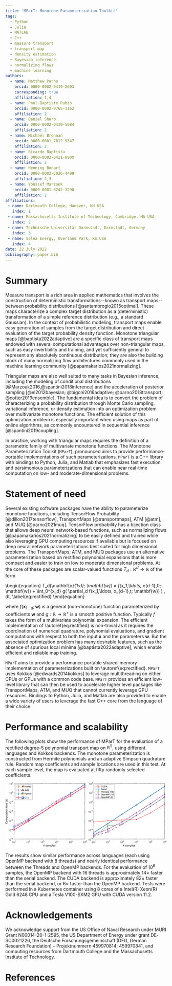 ```yaml
---
title: 'MParT: Monotone Parameterization Toolkit'
tags:
  - Python
  - Julia
  - MATLAB
  - C++
  - measure transport
  - transport map
  - density estimation
  - Bayesian inference
  - normalizing flows
  - machine learning
authors:
  - name: Matthew Parno
    orcid: 0000-0002-9419-2693
    corresponding: true
    affiliation: 1,4
  - name: Paul-Baptiste Rubio
    orcid: 0000-0002-9765-1162
    affiliation: 2
  - name: Daniel Sharp
    orcid: 0000-0002-0439-5084
    affiliation: 2
  - name: Michael Brennan
    orcid: 0000-0001-7812-9347
    affiliation: 2 
  - name: Ricardo Baptista 
    orcid: 0000-0002-0421-890X
    affiliation: 2
  - name: Henning Bonart
    orcid: 0000-0002-5026-4499
    affiliation: 2,3
  - name: Youssef Marzouk 
    orcid: 0000-0001-8242-3290
    affiliation: 2
affiliations:
 - name: Dartmouth College, Hanover, NH USA
   index: 1
 - name: Massachusetts Institute of Technology, Cambridge, MA USA
   index: 2
 - name: Technische Universität Darmstadt, Darmstadt, Germany
   index: 3
 - name: Solea Energy, Overland Park, KS USA
   index: 4
date: 22 July 2022
bibliography: paper.bib
---
```


# Summary

Measure transport is a rich area in applied mathematics that involves the construction of deterministic transformations--known as transport maps--between probability distributions [@santambrogio2015optimal]. These maps characterize a complex target distribution as a (deterministic) transformation of a simple reference distribution (e.g., a standard Gaussian). In the context of probabilistic modeling, transport maps enable easy generation of samples from the target distribution and direct evaluation of the target probability density function. Monotone triangular maps [@baptista2022adaptive] are a specific class of transport maps endowed with several computational advantages over non-triangular maps, such as easy invertibility and training, and yet sufficiently general to represent any absolutely continuous distribution; they are also the building block of many normalizing flow architectures commonly used in the machine learning community [@papamakarios2021normalizing].

Triangular maps are also well suited to many tasks in Bayesian inference, including the modeling of conditional distributions [@Marzouk2016,@spantini2018inference] and the acceleration of posterior sampling [@el2012bayesian; @bigoni2016adaptive; @parno2018transport; @cotter2019ensemble].  The fundamental idea is to convert the problem of characterizing a probability distribution through Monte Carlo sampling, variational inference, or density estimation into an optimization problem over multivariate monotone functions. The efficient solution of this optimization problem is especially important when using maps as part of online algorithms, as commonly encountered in sequential inference [@spantini2019coupling].

In practice, working with triangular maps requires the definition of a parametric family of multivariate monotone functions.  The Monotone Parameterization Toolkit (`MParT`), pronounced aims to provide performance-portable implementations of such parameterizations.  `MParT` is a C++ library with bindings to Python, Julia, and Matlab that emphasizes fast execution and parsimonious parameterizations that can enable near real-time computation on low- and moderate-dimensional problems.


# Statement of need 
Several existing software packages have the ability to parameterize monotone functions, including TensorFlow Probability [@dillon2017tensorflow], TransportMaps [@transportmaps], ATM [@atm], and MUQ [@parno2021muq].  TensorFlow probability has a bijection class that allows deep neural network-based functions, such as normalizing flows [@papamakarios2021normalizing] to be easily defined and trained while also leveraging GPU computing resources if available but is focused on deep neural network parameterizations best suited for high dimensional problems.   The TransportMaps, ATM, and MUQ packages use an alternative parameterization based on rectified polynomial expansions that is more compact and easier to train on low to moderate dimensional problems.  At the core of these packages are scalar-valued functions $T_d : \mathbb{R}^d \rightarrow \mathbb{R}$ of the form 

\begin{equation}
T_d(\mathbf{x}_{1:d}; \mathbf{w}) = f(x_1,\ldots, x_{d-1},0; \mathbf{w}) + \int_0^{x_d} g( \partial_d f(x_1,\ldots, x_{d-1},t; \mathbf{w}) ) \, dt,
\label{eq:rectified}
\end{equation}

where $f(\mathbf{x}_{1:d}; \mathbf{w})$ is a general (non-monotone) function parameterized by coefficients $\mathbf{w}$ and $g:\mathbb{R}\rightarrow\mathbb{R}^+$ is a smooth positive function.  Typically $f$ takes the form of a multivariate polynomial expansion.  The efficient implementation of \autoref{eq:rectified} is non-trivial as it requires the coordination of numerical quadrature, polynomial evaluations, and gradient computations with respect to both the input $\mathbf{x}$ and the parameters $\mathbf{w}$. But the associated optimization problem has many desirable features, such as the absence of spurious local minima [@baptista2022adaptive], which enable efficient and reliable map training.

`MParT` aims to provide a performance portable shared-memory implementation of parameterizations built on \autoref{eq:rectified}.  `MParT` uses Kokkos [@edwards2014kokkos] to leverage multithreading on either CPUs or GPUs with a common code base.  `MParT` provides an efficient low-level library that can then be used to accelerate higher level packages like TransportMaps, ATM, and MUQ that cannot currently leverage GPU resources.  Bindings to Python, Julia, and Matlab are also provided to enable a wide variety of users to leverage the fast C++ core from the language of their choice.


# Performance and scalability 

The following plots show the performance of MParT for the evaluation of a rectified degree-$5$ polynomial transport map on $\mathbb{R}^5$, using different languages and Kokkos backends. The monotone parameterization is constructed from Hermite polynomials and an adaptive Simpson quadrature rule.  Random map coefficients and sample locations are used in this test.  At each sample level, the map is evaluated at fifty randomly selected coefficients.

![Time to evaluate triangular map from different languages and backends.](performance_comparison.png)

The results show similar performance across languages (each using OpenMP backend with 8 threads) and nearly identical performance between the Threads and OpenMP backends.   For the evaluation of $10^6$ samples, the OpenMP backend with 16 threads is approximately $14\times$ faster than the serial backend.  The CUDA backend is approximately $82\times$ faster than the serial backend, or $6\times$ faster than the OpenMP backend.   Tests were performed in a Kubernetes container using 8 cores of a Intel(R) Xeon(R) Gold 6248 CPU and a Tesla V100-SXM2 GPU with CUDA version 11.2.


# Acknowledgements

We acknowledge support from the US Office of Naval Research under MURI Grant N00014-20-1-2595, the US Department of Energy under grant DE‐SC0021226, the Deutsche Forschungsgemeinschaft (DFG, German Research Foundation) – Projektnummern 459970814; 459970841, and computing resources from Dartmouth College and the Massachusetts Institute of Technology.

# References
